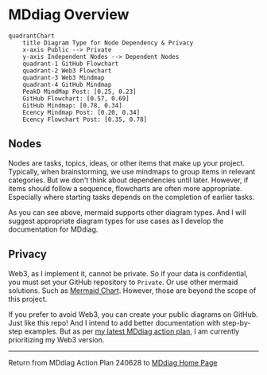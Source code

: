 # MDdiag Overview

```mermaid
quadrantChart
    title Diagram Type for Node Dependency & Privacy
    x-axis Public --> Private
    y-axis Independent Nodes --> Dependent Nodes
    quadrant-1 GitHub Flowchart
    quadrant-2 Web3 Flowchart
    quadrant-3 Web3 Mindmap
    quadrant-4 GitHub Mindmap
    PeakD MindMap Post: [0.25, 0.23]
    GitHub Flowchart: [0.57, 0.69]
    GitHub Mindmap: [0.78, 0.34]
    Ecency Mindmap Post: [0.20, 0.34]
    Ecency Flowchart Post: [0.35, 0.78]
```

## Nodes

Nodes are tasks, topics, ideas, or other items that make up your project. Typically, when brainstorming, we use mindmaps to group items in relevant categories. But we don't think about dependencies until later. However, if items should follow a sequence, flowcharts are often more appropriate. Especially where starting tasks depends on the completion of earlier tasks.

As you can see above, mermaid supports other diagram types. And I will suggest appropriate diagram types for use cases as I develop the documentation for MDdiag.

## Privacy

Web3, as I implement it, cannot be private. So if your data is confidential, you must set your GitHub repository to `Private`. Or use other mermaid solutions. Such as [Mermaid Chart](https://www.mermaidchart.com/). However, those are beyond the scope of this project.

If you prefer to avoid Web3, you can create your public diagrams on GitHub. Just like this repo! And I intend to add better documentation with step-by-step examples. But as per [my latest MDdiag action plan](https://github.com/kct2020/mddiag/blob/main/mddiag-action-plan-240627.md#mddiag-action-plan-240628), I am currently prioritizing my Web3 version.

***

Return from MDdiag Action Plan 240628 to [MDdiag Home Page](https://github.com/kct2020/mddiag?tab=readme-ov-file#mddiag)
